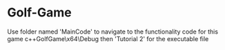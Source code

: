 # Golf-Game
Use folder named 'MainCode' to navigate to the functionality code for this game
c++GolfGame\x64\Debug then 'Tutorial 2' for the executable file
